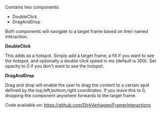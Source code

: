 Contains two components:

* DoubleClick
* DragAndDrop

Both components will navigate to a target frame based on their named interaction.

**DoubleClick**

This adds as a hotspot. Simply add a target frame, a fill if you want to see the hotspot, and optionally a double click speed in ms (default is 300). Set opacity to 0 if you don't want to see the hotspot.

**DragAndDrop**

Drag and drop will enable the user to drag the content to a certain spot defined by the top,left,bottom,right coordinates. If you leave this to 0, dropping the component anywhere forwards to the target frame.

Code available on: https://github.com/DirkVerhagen/FramerInteractions